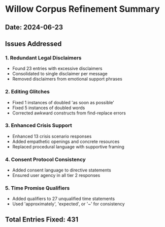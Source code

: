 # Willow Corpus Refinement Summary

## Date: 2024-06-23

## Issues Addressed

### 1. Redundant Legal Disclaimers
- Found 23 entries with excessive disclaimers
- Consolidated to single disclaimer per message
- Removed disclaimers from emotional support phrases

### 2. Editing Glitches
- Fixed 1 instances of doubled 'as soon as possible'
- Fixed 5 instances of doubled words
- Corrected awkward constructs from find-replace errors

### 3. Enhanced Crisis Support
- Enhanced 13 crisis scenario responses
- Added empathetic openings and concrete resources
- Replaced procedural language with supportive framing

### 4. Consent Protocol Consistency
- Added consent language to directive statements
- Ensured user agency in all tier 2 responses

### 5. Time Promise Qualifiers
- Added qualifiers to 27 unqualified time statements
- Used 'approximately', 'expected', or '~' for consistency


## Total Entries Fixed: 431
